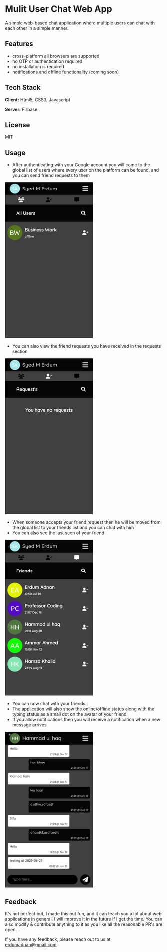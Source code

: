 
# Mulit User Chat Web App

A simple web-based chat application where multiple users can chat with each other in a simple manner.


## Features

- cross-platform all browsers are supported
- no OTP or authentication required
- no installation is required
- notifications and offline functionality (coming soon)


## Tech Stack

**Client:** Html5, CSS3, Javascript

**Server:** Firbase


## License

[MIT](https://choosealicense.com/licenses/mit/)

## Usage

- After authenticating with your Google account you will come to the global list of users where every user on the platform can be found, and you can send friend requests to them
<img src="./main-page.png" height="500">
<br>

- You can also view the friend requests you have received in the requests section
<img src="./requests-page.png" height="500">
<br>

- When someone accepts your friend request then he will be moved from the global list to your friends list and you can chat with him
- You can also see the last seen of your friend
<img src="friends-page.png" height="500">
<br>

- You can now chat with your friends
- The application will also show the online/offline status along with the typing status as a small dot on the avatar of your friend
- If you allow notifications then you will receive a notification when a new message arrives
<img src="./chat.png" height="500">

## Feedback

It's not perfect but, I made this out fun, and it can teach you a lot about web applications in general. I will improve it in the future if I get the time. You can also modify & contribute anything to it as you like all the reasonable PR's are open.

If you have any feedback, please reach out to us at erdumadnan@gmail.com
